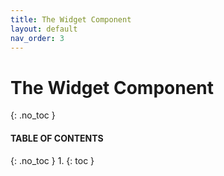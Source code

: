```yaml
---
title: The Widget Component
layout: default
nav_order: 3
---
```


# The Widget Component
{: .no_toc }
#### TABLE OF CONTENTS
{: .no_toc }
1. 
{: toc }

## 